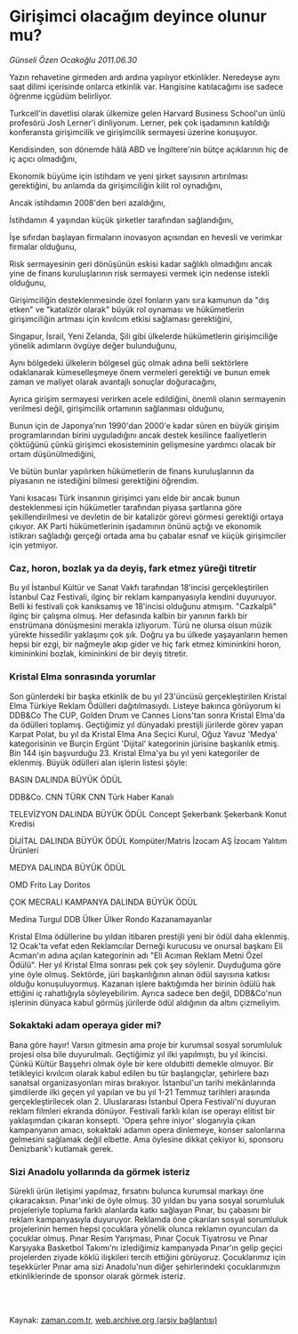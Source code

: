 # Girişimci olacağım deyince olunur mu?

*Günseli Özen Ocakoğlu 2011.06.30*

<td class="columnist-detail">
<p>Yazın rehavetine girmeden ardı ardına yapılıyor etkinlikler. Neredeyse aynı saat dilimi içerisinde onlarca etkinlik var. Hangisine katılacağımı ise sadece öğrenme içgüdüm belirliyor.</p>
<p>
<div id="haberMetinDiv">
<p>Turkcell'in davetlisi olarak ülkemize gelen Harvard Business School'un ünlü profesörü Josh Lerner'i dinliyorum. Lerner, pek çok işadamının katıldığı konferansta girişimcilik ve girişimcilik sermayesi üzerine konuşuyor.
<p>Kendisinden, son dönemde hâlâ ABD ve İngiltere'nin bütçe açıklarının hiç de iç açıcı olmadığını, 
<p>Ekonomik büyüme için istihdam ve yeni şirket sayısının artırılması gerektiğini, bu anlamda da girişimciliğin kilit rol oynadığını,
<p>Ancak istihdamın 2008'den beri azaldığını,
<p>İstihdamın 4 yaşından küçük şirketler tarafından sağlandığını,
<p>İşe sıfırdan başlayan firmaların inovasyon açısından en hevesli ve verimkar firmalar olduğunu,
<p>Risk sermayesinin geri dönüşünün eskisi kadar sağlıklı olmadığını ancak yine de finans kuruluşlarının risk sermayesi vermek için nedense istekli olduğunu,
<p>Girişimciliğin desteklenmesinde özel fonların yanı sıra kamunun da "dış etken" ve "katalizör olarak" büyük rol oynaması ve hükümetlerin girişimciliğin artması için kıvılcım etkisi sağlaması gerektiğini,
<p>Singapur, İsrail, Yeni Zelanda, Şili gibi ülkelerde hükümetlerin girişimciliğe yönelik adımların övgüye değer bulunduğunu,
<p>Aynı bölgedeki ülkelerin bölgesel güç olmak adına belli sektörlere odaklanarak kümeselleşmeye önem vermeleri gerektiği ve bunun emek zaman ve maliyet olarak avantajlı sonuçlar doğuracağını,
<p>Ayrıca girişim sermayesi verirken acele edildiğini, önemli olanın sermayenin verilmesi değil, girişimcilik ortamının sağlanması olduğunu,
<p>Bunun için de Japonya'nın 1990'dan 2000'e kadar süren en büyük girişim programlarından birini uyguladığını ancak destek kesilince faaliyetlerin çöktüğünü çünkü girişimci ekosisteminin gelişmesine yardımcı olacak bir ortam düşünülmediğini,
<p>Ve bütün bunlar yapılırken hükümetlerin de finans kuruluşlarının da piyasanın ne istediğini bilmesi gerektiğini öğrendim.
<p>Yani kısacası Türk insanının girişimci yanı elde bir ancak bunun desteklenmesi için hükümetler tarafından piyasa şartlarına göre şekillendirilmesi ve devletin de bir katalizör görevi görmesi gerektiği ortaya çıkıyor. AK Parti hükümetlerinin işadamının önünü açtığı ve ekonomik istikrarı sağladığı gerçeği ortada ama bu çabalar esnaf ve küçük girişimciler için yetmiyor. 
<p><h3>Caz, horon, bozlak ya da deyiş, fark etmez yüreği titretir</h3>
<p>Bu yıl İstanbul Kültür ve Sanat Vakfı tarafından 18'incisi gerçekleştirilen İstanbul Caz Festivali, ilginç bir reklam kampanyasıyla kendini duyuruyor. Belli ki festivali çok kanıksamış ve 18'incisi olduğunu atmışım. "Cazkalpli" ilginç bir çalışma olmuş. Her defasında kalbin bir yanının farklı bir enstrümana dönüşmesini merakla izliyorum. Türü ne olursa olsun müzik yürekte hissedilir yaklaşımı çok şık. Doğru ya bu ülkede yaşayanların hemen hepsi bir ezgi, bir nağmeyle akıp gider ve hiç fark etmez kimininkini horon, kimininkini bozlak, kimininkini de bir deyiş titretir.
<p><h3>Kristal Elma sonrasında yorumlar</h3>
<p>Son günlerdeki bir başka etkinlik de bu yıl 23'üncüsü gerçekleştirilen Kristal Elma Türkiye Reklam Ödülleri dağıtılmasıydı. Listeye bakınca görüyorum ki DDB&amp;Co The CUP, Golden Drum ve Cannes Lions'tan sonra Kristal Elma'da da ödülleri toplamış. Geçtiğimiz yıl dünyadaki prestijli jürilerde görev yapan Karpat Polat, bu yıl da Kristal Elma Ana Seçici Kurul, Oğuz Yavuz 'Medya' kategorisinin ve Burçin Ergünt 'Dijital' kategorinin jürisine başkanlık etmiş. Bin 144 işin başvurduğu 23. Kristal Elma'ya bu yıl yeni kategoriler de eklenmiş. Büyük ödülleri alan işlerin listesi şöyle:
<p>BASIN DALINDA BÜYÜK ÖDÜL
<p>DDB&amp;Co. CNN TÜRK CNN Türk Haber Kanalı
<p>TELEVİZYON DALINDA BÜYÜK ÖDÜL Concept Şekerbank Şekerbank Konut Kredisi
<p>DİJİTAL DALINDA BÜYÜK ÖDÜL Kompüter/Matris İzocam AŞ İzocam Yalıtım Ürünleri
<p>MEDYA DALINDA BÜYÜK ÖDÜL
<p>OMD Frito Lay Doritos
<p>ÇOK MECRALI KAMPANYA DALINDA BÜYÜK ÖDÜL
<p>Medina Turgul DDB Ülker Ülker Rondo Kazanamayanlar
<p> Kristal Elma ödüllerine bu yıldan itibaren prestijli yeni bir ödül daha eklenmiş. 12 Ocak'ta vefat eden Reklamcılar Derneği kurucusu ve onursal başkanı Eli Acıman'ın adına açılan kategorinin adı "Eli Acıman Reklam Metni Özel Ödülü". Her yıl Kristal Elma sonrası pek çok şey söylenir. Duyduğuma göre yine öyle olmuş. Sektörde, jüri başkanlığının alınan ödül sayısına katkısı olduğu konuşuluyormuş. Kazanan işlere baktığımda her birinin ödülü hak ettiğini iç rahatlığıyla söyleyebilirim. Ayrıca sadece ben değil, DDB&amp;Co'nun işlerinin dünyaca kabul görmüş jürilerde ödül aldığının da altını çizmeliyim.
<p><h3>Sokaktaki adam operaya gider mi?</h3>
<p>Bana göre hayır! Varsın gitmesin ama proje bir kurumsal sosyal sorumluluk projesi olsa bile duyurulmalı. Geçtiğimiz yıl ilki yapılmıştı, bu yıl ikincisi. Çünkü Kültür Başşehri olmak öyle bir kere oldubitti demekle olmuyor. Bir tetikleyici kıvılcım olarak kabul edilen bu tür başlangıçlar, şehirlere bazı sanatsal organizasyonları miras bırakıyor. İstanbul'un tarihi mekânlarında şimdilerde ilki geçen yıl yapılan ve bu yıl 1-21 Temmuz tarihleri arasında gerçekleştirilecek olan 2. Uluslararası İstanbul Opera Festivali'ni duyuran reklam filmleri ekranda dönüyor. Festivali farklı kılan ise operayı elitist bir yaklaşımdan çıkaran konsepti. 'Opera şehre iniyor' sloganıyla çıkan kampanyanın amacı, sokaktaki adamın opera dinlemeye, konser salonlarına gelmesini sağlamak değil elbette. Ama öylesine dikkat çekiyor ki, sponsoru Denizbank'ı kutlamak gerek.
<p><h3>Sizi Anadolu yollarında da görmek isteriz</h3>
<p>Sürekli ürün iletişimi yapılmaz, fırsatını bulunca kurumsal markayı öne çıkaracaksın. Pınar'ınki de öyle olmuş. 30 yıldan bu yana sosyal sorumluluk projeleriyle topluma farklı alanlarda katkı sağlayan Pınar, bu çabasını bir reklam kampanyasıyla duyuruyor. Reklamda öne çıkarılan sosyal sorumluluk projelerinin hemen hepsi çocuklara yönelik olunca reklamın oyuncuları da çocuklar olmuş. Pınar Resim Yarışması, Pınar Çocuk Tiyatrosu ve Pınar Karşıyaka Basketbol Takımı'nı izlediğimiz kampanyada Pınar'ın gelip geçici projelerden ziyade köklü ilişkileri tercih ettiğini görüyoruz. Çocuklarımız için teşekkürler Pınar ama sizi Anadolu'nun diğer şehirlerindeki çocuklarımızın etkinliklerinde de sponsor olarak görmek isteriz.</p></p></p></p></p></p></p></p></p></p></p></p></p></p></p></p></p></p></p></p></p></p></p></p></p></p></p></p></p></p></p></div>
</p>


<p><br>
		 </br></p></td>

Kaynak: [zaman.com.tr](http://zaman.com.tr/yazar.do?yazino=1152765), [web.archive.org (arşiv bağlantısı)](http://web.archive.org/web/20110913162435/http://www.zaman.com.tr:80/yazar.do?yazino=1152765)
